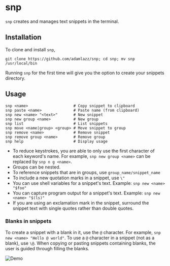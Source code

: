 # snp

`snp` creates and manages text snippets in the terminal.

## Installation

To clone and install `snp`,

```
git clone https://github.com/adamlazz/snp; cd snp; mv snp /usr/local/bin
```

Running `snp` for the first time will give you the option to create your snippets directory.

## Usage

```
snp <name>                    # Copy snippet to clipboard
snp paste <name>              # Paste name (from clipboard)
snp new <name> "<text>"       # New snippet
snp new group <name>          # New group
snp list                      # List snippets
snp move <name|group> <group> # Move snippet to group
snp remove <name>             # Remove snippet
snp remove group <name>       # Remove group
snp help                      # Display usage
```

* To reduce keystrokes, you are able to only use the first character of each keyword's name. For example, `snp new group <name>` can be replaced by `snp n g <name>`.
* Groups can be nested.
* To reference snippets that are in groups, use `group_name/snippet_name`
* To include a new quotation marks in a snippet, use `\"`
* You can use shell variables for a snippet's text. Example: `snp new <name> "$foo"`
* You can capture program output for a snippet's text. Example: `snp new <name> "$(ls)"`
* If you are using an exclamation mark in the snippet, surround the snippet text with single quotes rather than double quotes.

### Blanks in snippets

To create a snippet with a blank in it, use the `@` character. For example, `snp new <name> "Hello @ world"`. To use a `@` character in a snippet (not as a blank), use `\@`. When copying or pasting snippets containing blanks, the user is guided through filling the blanks.

![Demo](http://www.adamlazzarato.com/images/snp.gif)